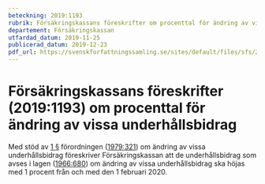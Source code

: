 ```yaml
---
beteckning: 2019:1193
rubrik: Försäkringskassans föreskrifter om procenttal för ändring av vissa underhållsbidrag
departement: Försäkringskassan
utfardad_datum: 2019-11-25
publicerad_datum: 2019-12-23
pdf_url: https://svenskforfattningssamling.se/sites/default/files/sfs/2019-11/SFS2019-1193.pdf
---
```


# Försäkringskassans föreskrifter (2019:1193) om procenttal för ändring av vissa underhållsbidrag

Med stöd av [1 §](#1) förordningen ([1979:321](https://selex.se/eli/sfs/1979/321)) om ändring av vissa underhållsbidrag föreskriver Försäkringskassan att de underhållsbidrag som avses i lagen ([1966:680](https://selex.se/eli/sfs/1966/680)) om ändring av vissa underhållsbidrag ska höjas med 1 procent från och med den 1 februari 2020.